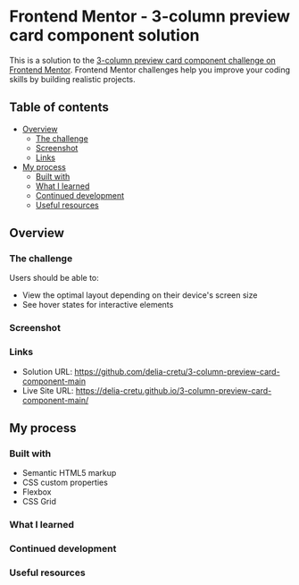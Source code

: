# Frontend Mentor - 3-column preview card component solution

This is a solution to the [3-column preview card component challenge on Frontend Mentor](https://www.frontendmentor.io/challenges/3column-preview-card-component-pH92eAR2-). Frontend Mentor challenges help you improve your coding skills by building realistic projects.

## Table of contents

- [Overview](#overview)
  - [The challenge](#the-challenge)
  - [Screenshot](#screenshot)
  - [Links](#links)
- [My process](#my-process)
  - [Built with](#built-with)
  - [What I learned](#what-i-learned)
  - [Continued development](#continued-development)
  - [Useful resources](#useful-resources)

## Overview

### The challenge

Users should be able to:

- View the optimal layout depending on their device's screen size
- See hover states for interactive elements

### Screenshot

### Links

- Solution URL: https://github.com/delia-cretu/3-column-preview-card-component-main
- Live Site URL: https://delia-cretu.github.io/3-column-preview-card-component-main/

## My process

### Built with

- Semantic HTML5 markup
- CSS custom properties
- Flexbox
- CSS Grid

### What I learned

### Continued development

### Useful resources
